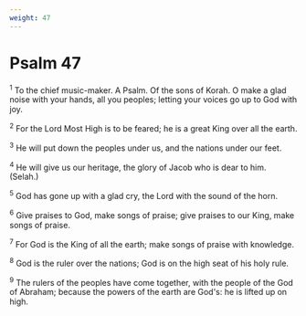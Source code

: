 ```yaml
---
weight: 47
---
```


# Psalm 47

<sup>1</sup> To the chief music-maker. A Psalm. Of the sons of Korah. O make a glad noise with your hands, all you peoples; letting your voices go up to God with joy. 

<sup>2</sup> For the Lord Most High is to be feared; he is a great King over all the earth. 

<sup>3</sup> He will put down the peoples under us, and the nations under our feet. 

<sup>4</sup> He will give us our heritage, the glory of Jacob who is dear to him. (Selah.) 

<sup>5</sup> God has gone up with a glad cry, the Lord with the sound of the horn. 

<sup>6</sup> Give praises to God, make songs of praise; give praises to our King, make songs of praise. 

<sup>7</sup> For God is the King of all the earth; make songs of praise with knowledge. 

<sup>8</sup> God is the ruler over the nations; God is on the high seat of his holy rule. 

<sup>9</sup> The rulers of the peoples have come together, with the people of the God of Abraham; because the powers of the earth are God's: he is lifted up on high. 


